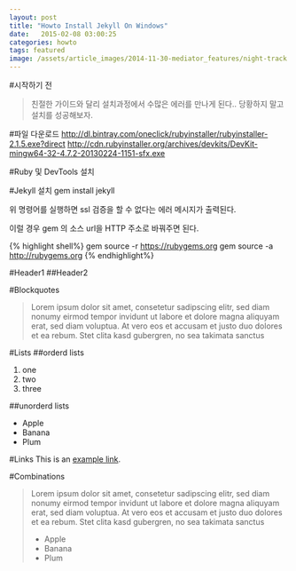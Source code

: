 ```yaml
---
layout: post
title: "Howto Install Jekyll On Windows"
date:   2015-02-08 03:00:25
categories: howto
tags: featured
image: /assets/article_images/2014-11-30-mediator_features/night-track.JPG
---
```

#시작하기 전
> 친절한 가이드와 달리 설치과정에서 수많은 에러를 만나게 된다.. 당황하지 말고 설치를 성공해보자. 

#파일 다운로드
http://dl.bintray.com/oneclick/rubyinstaller/rubyinstaller-2.1.5.exe?direct
http://cdn.rubyinstaller.org/archives/devkits/DevKit-mingw64-32-4.7.2-20130224-1151-sfx.exe

#Ruby 및 DevTools 설치


#Jekyll 설치
gem install jekyll 

위 명령어를 실행하면 ssl 검증을 할 수 없다는 에러 메시지가 출력된다. 

이럴 경우 gem 의 소스 url을 HTTP 주소로 바꿔주면 된다. 

{% highlight shell%}
gem source -r https://rubygems.org
gem source -a http://rubygems.org
{% endhighlight%}

#Header1
##Header2

#Blockquotes
>Lorem ipsum dolor sit amet, consetetur sadipscing elitr, sed diam nonumy eirmod tempor invidunt ut labore et dolore magna aliquyam erat, sed diam voluptua. At vero eos et accusam et justo duo dolores et ea rebum. Stet clita kasd gubergren, no sea takimata sanctus

#Lists
##orderd lists
1. one
2. two
3. three

##unorderd lists
- Apple
- Banana
- Plum

#Links
This is an [example link](http://example.com/ "With a Title").

#Combinations
>Lorem ipsum dolor sit amet, consetetur sadipscing elitr, sed diam nonumy eirmod tempor invidunt ut labore et dolore magna aliquyam erat, sed diam voluptua. At vero eos et accusam et justo duo dolores et ea rebum. Stet clita kasd gubergren, no sea takimata sanctus
>
> - Apple
> - Banana
> - Plum
